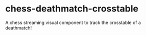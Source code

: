 # chess-deathmatch-crosstable
A chess streaming visual component to track the crosstable of a deathmatch!

